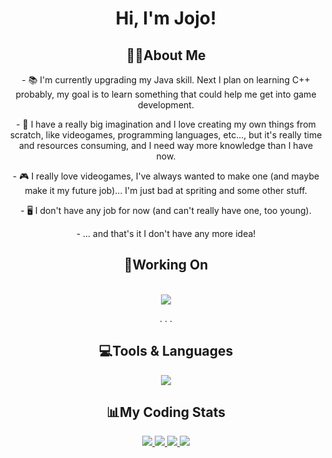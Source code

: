 <h1 align="center"> Hi, I'm Jojo! </h1>

<div align="center">
<h2>👋🏻About Me</h2>
  <p>- 📚 I'm currently upgrading my Java skill. Next I plan on learning C++ probably, my goal is to learn something that could help me get into game development. </p>

  <p>- 🎨 I have a really big imagination and I love creating my own things from scratch, like videogames, programming languages, etc..., but it's really time and resources consuming, and I need way more knowledge than I have now.</p>

  <p>- 🎮 I really love videogames, I've always wanted to make one (and maybe make it my future job)... I'm just bad at spriting and some other stuff. </p>

  <p>- 🖥️ I don't have any job for now (and can't really have one, too young). </p>

  <p>- ... and that's it I don't have any more idea! </p>

<h2>📝Working On</h2>

<!--   <a href="https://github.com/JojoFR1/REPO">
    <img src="https://github-readme-stats.vercel.app/api/pin/?username=jojofr1&repo=REPO&show_owner=true&theme=transparent">
  </a> -->
  <br>
  <a href="https://github.com/FredyJabe/aeyama">
    <img src="https://github-readme-stats.vercel.app/api/pin/?username=fredyjabe&repo=aeyama&show_owner=true&theme=transparent">
  </a>

  <p> . . . </p>

<h2>💻Tools & Languages</h2>
  <a href="https://skillicons.dev">
    <img src="https://skillicons.dev/icons?i=vscode,github,git,discord,html,css,python,java,cpp"/>
  </a>

<h2>📊My Coding Stats</h2>
  <a href="https://github.com/JojoFR1/">
    <img src="https://github-readme-stats.vercel.app/api?username=jojofr1&show_icons=true&include_all_commits=true&theme=transparent" />
  </a>
  <a href="https://github.com/JojoFR1/">
    <img src="https://github-readme-stats.vercel.app/api/top-langs/?username=jojofr1&theme=transparent" />
  </a>
  <a href="https://wakatime.com/@JojoFR1/">
    <img src="https://github-readme-stats.vercel.app/api/wakatime?username=@jojofr1&layout=compact&theme=transparent" />
  </a>
  <a href="https://github.com/JojoFR/1">
    <img src="https://streak-stats.demolab.com?user=jojofr1&theme=tokyonight_duo&date_format=j%20M%5B%20Y%5D&currStreakNum=FFFFFF&sideNums=FFFFFF&currStreakLabel=FFFFFF">
  </a>
</div>
